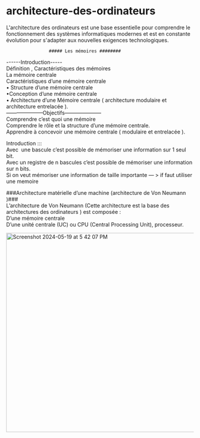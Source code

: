 # architecture-des-ordinateurs
L'architecture des ordinateurs est une base essentielle pour comprendre le fonctionnement des systèmes informatiques modernes et est en constante évolution pour s'adapter aux nouvelles exigences technologiques.

                    ##### Les mémoires ########
  ------Introduction-----<br/>
Définition , Caractéristiques des mémoires<br/>
La mémoire centrale<br/>
Caractéristiques d’une mémoire centrale<br/>
	• Structure d’une mémoire centrale<br/>
	•Conception d’une mémoire centrale<br/>
	• Architecture d’une Mémoire centrale ( architecture modulaire et architecture entrelacée ).<br/>
 ———————Objectifs———————<br/>
Comprendre c’est quoi une mémoire<br/>
Comprendre le rôle et la structure d’une mémoire centrale.<br/>
Apprendre à concevoir une mémoire centrale ( modulaire et entrelacée ).<br/>

Introduction :::<br/>
Avec  une bascule c’est possible de mémoriser une information sur 1 seul bit.<br/>
Avec un registre de n bascules  c’est possible de mémoriser une  information sur n bits.<br/>
Si on veut mémoriser une information de taille importante — > if faut utiliser une memoire<br/>

###Architecture matérielle d’une machine (architecture de Von Neumann )###<br/>
L’architecture de Von Neumann (Cette architecture est la base des architectures des ordinateurs ) est composée :<br/>
  D’une mémoire centrale<br/>
  D’une unité centrale  (UC) ou CPU (Central Processing Unit), processeur.<br/>

<img width="535" alt="Screenshot 2024-05-19 at 5 42 07 PM" src="https://github.com/amineelhassak/architecture-des-ordinateurs/assets/123774795/751e52e6-7815-4f02-ba9e-621b6ae409c3">

